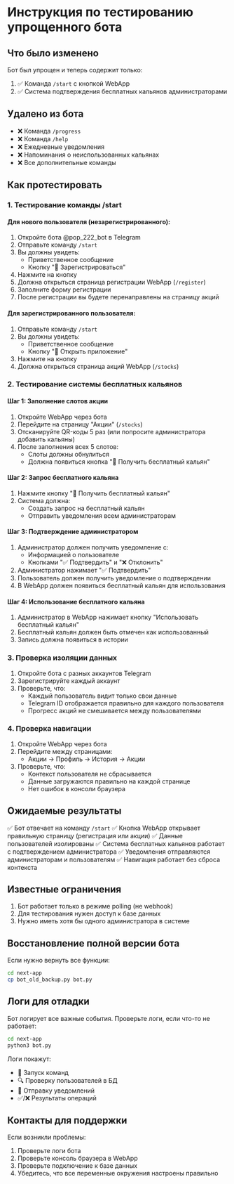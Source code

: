 # Инструкция по тестированию упрощенного бота

## Что было изменено

Бот был упрощен и теперь содержит только:
1. ✅ Команда `/start` с кнопкой WebApp
2. ✅ Система подтверждения бесплатных кальянов администраторами

## Удалено из бота

- ❌ Команда `/progress`
- ❌ Команда `/help`
- ❌ Ежедневные уведомления
- ❌ Напоминания о неиспользованных кальянах
- ❌ Все дополнительные команды

## Как протестировать

### 1. Тестирование команды /start

#### Для нового пользователя (незарегистрированного):
1. Откройте бота @pop_222_bot в Telegram
2. Отправьте команду `/start`
3. Вы должны увидеть:
   - Приветственное сообщение
   - Кнопку "🚀 Зарегистрироваться"
4. Нажмите на кнопку
5. Должна открыться страница регистрации WebApp (`/register`)
6. Заполните форму регистрации
7. После регистрации вы будете перенаправлены на страницу акций

#### Для зарегистрированного пользователя:
1. Отправьте команду `/start`
2. Вы должны увидеть:
   - Приветственное сообщение
   - Кнопку "📱 Открыть приложение"
3. Нажмите на кнопку
4. Должна открыться страница акций WebApp (`/stocks`)

### 2. Тестирование системы бесплатных кальянов

#### Шаг 1: Заполнение слотов акции
1. Откройте WebApp через бота
2. Перейдите на страницу "Акции" (`/stocks`)
3. Отсканируйте QR-коды 5 раз (или попросите администратора добавить кальяны)
4. После заполнения всех 5 слотов:
   - Слоты должны обнулиться
   - Должна появиться кнопка "🎁 Получить бесплатный кальян"

#### Шаг 2: Запрос бесплатного кальяна
1. Нажмите кнопку "🎁 Получить бесплатный кальян"
2. Система должна:
   - Создать запрос на бесплатный кальян
   - Отправить уведомления всем администраторам

#### Шаг 3: Подтверждение администратором
1. Администратор должен получить уведомление с:
   - Информацией о пользователе
   - Кнопками "✅ Подтвердить" и "❌ Отклонить"
2. Администратор нажимает "✅ Подтвердить"
3. Пользователь должен получить уведомление о подтверждении
4. В WebApp должен появиться бесплатный кальян для использования

#### Шаг 4: Использование бесплатного кальяна
1. Администратор в WebApp нажимает кнопку "Использовать бесплатный кальян"
2. Бесплатный кальян должен быть отмечен как использованный
3. Запись должна появиться в истории

### 3. Проверка изоляции данных

1. Откройте бота с разных аккаунтов Telegram
2. Зарегистрируйте каждый аккаунт
3. Проверьте, что:
   - Каждый пользователь видит только свои данные
   - Telegram ID отображается правильно для каждого пользователя
   - Прогресс акций не смешивается между пользователями

### 4. Проверка навигации

1. Откройте WebApp через бота
2. Перейдите между страницами:
   - Акции → Профиль → История → Акции
3. Проверьте, что:
   - Контекст пользователя не сбрасывается
   - Данные загружаются правильно на каждой странице
   - Нет ошибок в консоли браузера

## Ожидаемые результаты

✅ Бот отвечает на команду `/start`
✅ Кнопка WebApp открывает правильную страницу (регистрация или акции)
✅ Данные пользователей изолированы
✅ Система бесплатных кальянов работает с подтверждением администратора
✅ Уведомления отправляются администраторам и пользователям
✅ Навигация работает без сброса контекста

## Известные ограничения

1. Бот работает только в режиме polling (не webhook)
2. Для тестирования нужен доступ к базе данных
3. Нужно иметь хотя бы одного администратора в системе

## Восстановление полной версии бота

Если нужно вернуть все функции:

```bash
cd next-app
cp bot_old_backup.py bot.py
```

## Логи для отладки

Бот логирует все важные события. Проверьте логи, если что-то не работает:

```bash
cd next-app
python3 bot.py
```

Логи покажут:
- 🚀 Запуск команд
- 🔍 Проверку пользователей в БД
- 📢 Отправку уведомлений
- ✅/❌ Результаты операций

## Контакты для поддержки

Если возникли проблемы:
1. Проверьте логи бота
2. Проверьте консоль браузера в WebApp
3. Проверьте подключение к базе данных
4. Убедитесь, что все переменные окружения настроены правильно

